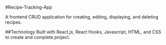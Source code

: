 #Recipe-Tracking-App

A frontend CRUD application for creating, editing, displaying, and deleting recipes.

##Technology
Built with React.js, React Hooks, Javascript, HTML, and CSS to create and complete project.
